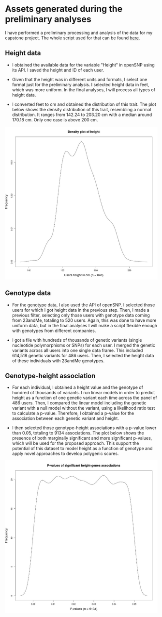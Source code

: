 # Assets generated during the preliminary analyses

I have performed a preliminary processing and analysis of the data for my capstone project. The whole script used for that can be found [here](https://github.com/dtortosa/capstone_project/blob/f4b446cda1417e4c871ad62baf4865bedb6ced77/scripts/assets_script_v1.R).


## Height data
	
- I obtained the available data for the variable "Height" in openSNP using its API. I saved the height and ID of each user. 

- Given that the height was in different units and formats, I select one format just for the preliminary analysis. I selected height data in feet, which was more uniform. In the final analyses, I will process all types of height data. 

- I converted feet to cm and obtained the distribution of this trait. The plot below shows the density distribution of this trait, resembling a normal distribution. It ranges from 142.24 to 203.20 cm with a median around 170.18 cm. Only one case is above 200 cm.

![](/results/prelim_results/height_density_plot.jpeg)


## Genotype data

- For the genotype data, I also used the API of openSNP. I selected those users for which I got height data in the previous step. Then, I made a previous filter, selecting only those users with genotype data coming from 23andMe, totaling to 520 users. Again, this was done to have more uniform data, but in the final analyses I will make a script flexible enough with genotypes from different companies.

- I got a file with hundreds of thousands of genetic variants (single nucleotide polymorphisms or SNPs) for each user. I merged the genetic variants across all users into one single data frame. This included 614,518 genetic variants for 486 users. Then, I selected the height data of these individuals with 23andMe genotypes.


## Genotype-height association

- For each individual, I obtained a height value and the genotype of hundred of thousands of variants. I run linear models in order to predict height as a function of one genetic variant each time across the panel of 486 users. Then, I compared the linear model including the genetic variant with a null model without the variant, using a likelihood ratio test to calculate a p-value. Therefore, I obtained a p-value for the association between each genetic variant and height.

- I then selected those genotype-height associations with a p-value lower than 0.05, totaling to 9134 associations. The plot below shows the presence of both marginally significant and more significant p-values, which will be used for the proposed approach. This support the potential of this dataset to model height as a function of genotype and apply novel approaches to develop polygenic scores.

![](/results/prelim_results/signi_results_density_plot.jpeg)
